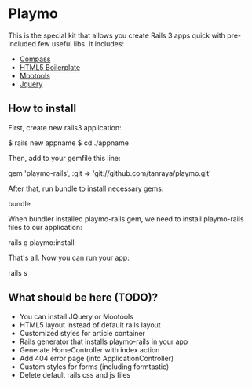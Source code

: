 # Playmo
This is the special kit that allows you create Rails 3 apps quick with pre-included few useful libs.
It includes:

* [Compass](http://compass-style.org/)
* [HTML5 Boilerplate](http://html5boilerplate.com/)
* [Mootools](http://mootools.net)
* [Jquery](http://jquery.com)

## How to install
First, create new rails3 application:

$ rails new appname
$ cd ./appname

Then, add to your gemfile this line:

gem 'playmo-rails', :git => 'git://github.com/tanraya/playmo.git'

After that, run bundle to install necessary gems:

bundle

When bundler installed playmo-rails gem, we need to install playmo-rails files to our application:

rails g playmo:install

That's all. Now you can run your app:

rails s

## What should be here (TODO)?

* You can install JQuery or Mootools
* HTML5 layout instead of default rails layout
* Customized styles for article container
* Rails generator that installs playmo-rails in your app
* Generate HomeController with index action
* Add 404 error page (into ApplicationController)
* Custom styles for forms (including formtastic)
* Delete default rails css and js files
